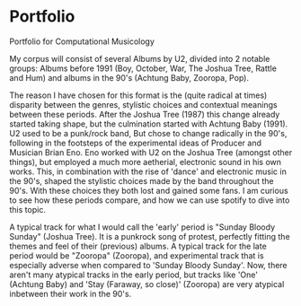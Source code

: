 # Portfolio
Portfolio for Computational Musicology

My corpus will consist of several Albums by U2, divided into 2 notable groups: 
Albums before 1991 (Boy, October, War, The Joshua Tree, Rattle and Hum) and albums in the 90's (Achtung Baby, Zooropa, Pop). 

The reason I have chosen for this format is the (quite radical at times) disparity between the genres, stylistic choices and contextual meanings between these periods.
After the Joshua Tree (1987) this change already started taking shape, but the culmination started with Achtung Baby (1991). U2 used to be a punk/rock band, 
But chose to change radically in the 90's, following in the footsteps of the experimental ideas of Producer and Musician Brian Eno. 
Eno worked with U2 on the Joshua Tree (amongst other things), but employed a much more aetherial, electronic sound in his own works. This, in combination with 
the rise of 'dance' and electronic music in the 90's, shaped the stylistic choices made by the band throughout the 90's. With these choices they both lost and 
gained some fans.
I am curious to see how these periods compare, and how we can use spotify to dive into this topic.

A typical track for what I would call the 'early' period is "Sunday Bloody Sunday" (Joshua Tree). It is a punkrock song of protest, perfectly fitting the themes and feel of their (previous) albums. A typical track for the late period would be "Zooropa" (Zooropa), and experimental track that is especially adverse when compared to 'Sunday Bloody Sunday'. Now, there aren't many atypical tracks in the early period, but tracks like 'One' (Achtung Baby) and 'Stay (Faraway, so close)' (Zooropa) are very atypical inbetween their work in the 90's.
